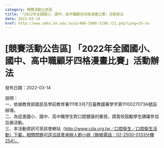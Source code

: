 ```yaml
---
category: 競賽活動公告區
title: 「2022年全國國小、國中、高中職顧牙四格漫畫比賽」活動辦法
date: 2022-03-14
href: http://www.smhs.kh.edu.tw/p/406-1000-3190,r21.php?Lang=zh-tw
---
```


# [競賽活動公告區] 「2022年全國國小、國中、高中職顧牙四格漫畫比賽」活動辦法

發布日期：2022-03-14

說明：  
一、依據教育部國民及學前教育署111年3月7日臺教國署學字第1110027073A號函辦理。  
二、為促進國小、國中、高中職學生對口腔健康的重視，請貴校鼓勵學生踴躍參加旨揭活動。  
三、本活動資訊可至該會網站（http://www.cda.org.tw／口腔衛生／口腔衛生活動）下載，相關問題可逕洽該會承辦人劉小姐（聯絡電話：02-2500-0133分機254）。

